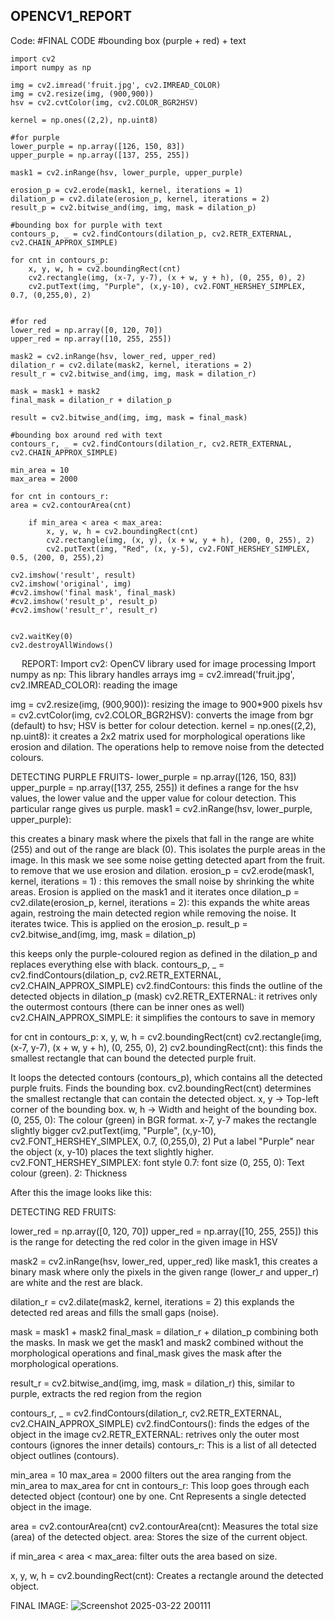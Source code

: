 ## OPENCV1_REPORT

Code:
    #FINAL CODE
    #bounding box (purple + red) + text

    import cv2
    import numpy as np
    
    img = cv2.imread('fruit.jpg', cv2.IMREAD_COLOR)
    img = cv2.resize(img, (900,900))
    hsv = cv2.cvtColor(img, cv2.COLOR_BGR2HSV)
    
    kernel = np.ones((2,2), np.uint8)
    
    #for purple
    lower_purple = np.array([126, 150, 83])
    upper_purple = np.array([137, 255, 255])
    
    mask1 = cv2.inRange(hsv, lower_purple, upper_purple)

    erosion_p = cv2.erode(mask1, kernel, iterations = 1)
    dilation_p = cv2.dilate(erosion_p, kernel, iterations = 2)
    result_p = cv2.bitwise_and(img, img, mask = dilation_p)
    
    #bounding box for purple with text
    contours_p, _ = cv2.findContours(dilation_p, cv2.RETR_EXTERNAL, cv2.CHAIN_APPROX_SIMPLE)
    
    for cnt in contours_p:
        x, y, w, h = cv2.boundingRect(cnt)
        cv2.rectangle(img, (x-7, y-7), (x + w, y + h), (0, 255, 0), 2)
        cv2.putText(img, "Purple", (x,y-10), cv2.FONT_HERSHEY_SIMPLEX, 0.7, (0,255,0), 2)
    
    
    #for red
    lower_red = np.array([0, 120, 70])
    upper_red = np.array([10, 255, 255])
    
    mask2 = cv2.inRange(hsv, lower_red, upper_red)
    dilation_r = cv2.dilate(mask2, kernel, iterations = 2)
    result_r = cv2.bitwise_and(img, img, mask = dilation_r)
    
    mask = mask1 + mask2
    final_mask = dilation_r + dilation_p

    result = cv2.bitwise_and(img, img, mask = final_mask)

    #bounding box around red with text
    contours_r, _ = cv2.findContours(dilation_r, cv2.RETR_EXTERNAL, cv2.CHAIN_APPROX_SIMPLE)

    min_area = 10
    max_area = 2000

    for cnt in contours_r:
    area = cv2.contourArea(cnt)

        if min_area < area < max_area:
            x, y, w, h = cv2.boundingRect(cnt)
            cv2.rectangle(img, (x, y), (x + w, y + h), (200, 0, 255), 2)
            cv2.putText(img, "Red", (x, y-5), cv2.FONT_HERSHEY_SIMPLEX, 0.5, (200, 0, 255),2)

    cv2.imshow('result', result)
    cv2.imshow('original', img)
    #cv2.imshow('final mask', final_mask)
    #cv2.imshow('result_p', result_p)
    #cv2.imshow('result_r', result_r)


    cv2.waitKey(0)
    cv2.destroyAllWindows()

 
REPORT:
Import cv2: OpenCV library used for image processing
Import numpy as np: This library handles arrays
img = cv2.imread('fruit.jpg', cv2.IMREAD_COLOR): reading the image
 
img = cv2.resize(img, (900,900)): resizing the image to 900*900 pixels
hsv = cv2.cvtColor(img, cv2.COLOR_BGR2HSV): converts the image from bgr (default) to hsv; HSV is better for colour detection.
kernel = np.ones((2,2), np.uint8): it creates a 2x2 matrix used for morphological operations like erosion and dilation. The operations help to remove noise from the detected colours.

DETECTING PURPLE FRUITS-
lower_purple = np.array([126, 150, 83])
upper_purple = np.array([137, 255, 255])
it defines a range for the hsv values, the lower value and the upper value for colour detection. This particular range gives us purple.
mask1 = cv2.inRange(hsv, lower_purple, upper_purple):
 
this creates a binary mask where the pixels that fall in the range are white (255) and out of the range are black (0). This isolates the purple areas in the image.
In this mask we see some noise getting detected apart from the fruit.
to remove that we use erosion and dilation.
erosion_p = cv2.erode(mask1, kernel, iterations = 1) : this removes the small noise by shrinking the white areas. Erosion is applied on the mask1 and it iterates once
dilation_p = cv2.dilate(erosion_p, kernel, iterations = 2): this expands the white areas again, restroing the main detected region while removing the noise. It iterates twice. This is applied on the erosion_p.
result_p = cv2.bitwise_and(img, img, mask = dilation_p)
 
this keeps only the purple-coloured region as defined in the dilation_p and replaces everything else with black.
contours_p, _ = cv2.findContours(dilation_p, cv2.RETR_EXTERNAL, cv2.CHAIN_APPROX_SIMPLE)
cv2.findContours: this finds the outline of the detected objects in dilation_p (mask)
cv2.RETR_EXTERNAL: it retrives only the outermost contours (there can be inner ones as well)
cv2.CHAIN_APPROX_SIMPLE: it simplifies the contours to save in memory

for cnt in contours_p:
    x, y, w, h = cv2.boundingRect(cnt)
    cv2.rectangle(img, (x-7, y-7), (x + w, y + h), (0, 255, 0), 2)
cv2.boundingRect(cnt): this finds the smallest rectangle that can bound the detected purple fruit.

It loops the detected contours (contours_p), which contains all the detected purple fruits.
Finds the bounding box.
 cv2.boundingRect(cnt) determines the smallest rectangle that can contain the detected object. 
x, y → Top-left corner of the bounding box.
w, h → Width and height of the bounding box.
(0, 255, 0): The colour (green) in BGR format.
x-7, y-7 makes the rectangle slightly bigger
    cv2.putText(img, "Purple", (x,y-10), cv2.FONT_HERSHEY_SIMPLEX, 0.7, (0,255,0), 2)
Put a label "Purple" near the object
(x, y-10) places the text slightly higher.
cv2.FONT_HERSHEY_SIMPLEX: font style
0.7: font size
(0, 255, 0): Text colour (green).
 2: Thickness


After this the image looks like this:
 



DETECTING RED FRUITS:

lower_red = np.array([0, 120, 70])
upper_red = np.array([10, 255, 255])
this is the range for detecting the red color in the given image in HSV

mask2 = cv2.inRange(hsv, lower_red, upper_red)
like mask1, this creates a binary mask where only the pixels in the given range (lower_r and upper_r) are white and the rest are black.

dilation_r = cv2.dilate(mask2, kernel, iterations = 2)
this explands the detected red areas and fills the small gaps (noise).

mask = mask1 + mask2
final_mask = dilation_r + dilation_p
combining both the masks. In mask we get the mask1 and mask2 combined without the morphological operations and final_mask gives the mask after the morphological operations.
 
result_r = cv2.bitwise_and(img, img, mask = dilation_r)
this, similar to purple, extracts the red region from the region

contours_r, _ = cv2.findContours(dilation_r, cv2.RETR_EXTERNAL, cv2.CHAIN_APPROX_SIMPLE)
cv2.findContours(): finds the edges of the object in the image
cv2.RETR_EXTERNAL: retrives only the outer most contours (ignores the inner details)
contours_r: This is a list of all detected object outlines (contours).

min_area = 10
max_area = 2000
filters out the area ranging from the min_area to max_area
for cnt in contours_r: This loop goes through each detected object (contour) one by one. Cnt Represents a single detected object in the image.

area = cv2.contourArea(cnt)
cv2.contourArea(cnt): Measures the total size (area) of the detected object.
area: Stores the size of the current object.

if min_area < area < max_area: filter outs the area based on size.

x, y, w, h = cv2.boundingRect(cnt): Creates a rectangle around the detected object.
 

FINAL IMAGE:
![Screenshot 2025-03-22 200111](https://github.com/user-attachments/assets/95a976f7-1280-47bc-ad1f-ab26484b890c)
